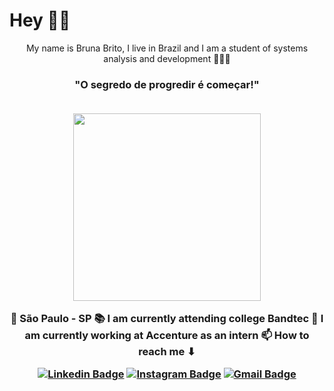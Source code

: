 # Hey 👋🏼
  
<p align="center">My name is Bruna Brito, I live in Brazil and I am a student of systems analysis and development 👩🏻‍💻
</p>

<h3 align="center">"O segredo de progredir é começar!"
<br><br>
<p align="center">
<img width=300px src="https://ik.imagekit.io/6f1ildbfl1k/wp-content/uploads/2020/05/04.png">
</p>

📍 São Paulo - SP
📚 I am currently attending college Bandtec
💜 I am currently working at Accenture as an intern
📫 How to reach me ⬇

[![Linkedin Badge](https://img.shields.io/badge/-Bruna_Brito-FF1493?style=flat-square&logo=Linkedin&logoColor=white&link=https://www.linkedin.com/in/bruna-brito-b036071a0/)](https://www.linkedin.com/in/bruna-brito-b036071a0/) [![Instagram Badge](https://img.shields.io/badge/-Bruna_Brito-FF1493?style=flat-square&logo=Instagram&logoColor=white&link=https://instagram.com/brunabrito5?igshid=wu6txd9eq10p)](https://instagram.com/brunabrito5?igshid=wu6txd9eq10p) [![Gmail Badge](https://img.shields.io/badge/-Bruna_Brito-FF1493?style=flat-square&logo=Gmail&logoColor=white&link=mailto:bruna.mbrito98@gmail.com)](mailto:bruna.mbrito98@gmail.com)
